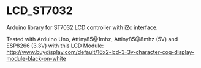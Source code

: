 # LCD_ST7032
Arduino library for ST7032 LCD controller with i2c interface.

Tested with Arduino Uno, Attiny85@1mhz, Attiny85@8mhz (5V) and ESP8266 (3.3V) with this LCD Module: http://www.buydisplay.com/default/16x2-lcd-3-3v-character-cog-display-module-black-on-white
